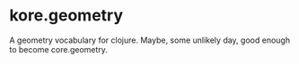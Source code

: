kore.geometry
=============

A geometry vocabulary for clojure.  Maybe, some unlikely day, good enough to become core.geometry.
